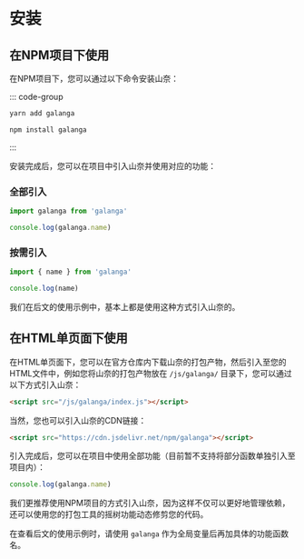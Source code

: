 # 安装

## 在NPM项目下使用

在NPM项目下，您可以通过以下命令安装山奈：

::: code-group

```bash [yarn]
yarn add galanga
```

```bash [npm]
npm install galanga
```

:::

安装完成后，您可以在项目中引入山奈并使用对应的功能：

### 全部引入

```js
import galanga from 'galanga'

console.log(galanga.name)
```

### 按需引入

```js
import { name } from 'galanga'

console.log(name)
```
我们在后文的使用示例中，基本上都是使用这种方式引入山奈的。

## 在HTML单页面下使用

在HTML单页面下，您可以在官方仓库内下载山奈的打包产物，然后引入至您的HTML文件中，例如您将山奈的打包产物放在 `/js/galanga/` 目录下，您可以通过以下方式引入山奈：

```html
<script src="/js/galanga/index.js"></script>
```

当然，您也可以引入山奈的CDN链接：

```html
<script src="https://cdn.jsdelivr.net/npm/galanga"></script>
```

引入完成后，您可以在项目中使用全部功能（目前暂不支持将部分函数单独引入至项目内）：

```js
console.log(galanga.name)
```

我们更推荐使用NPM项目的方式引入山奈，因为这样不仅可以更好地管理依赖，还可以使用您的打包工具的摇树功能动态修剪您的代码。

在查看后文的使用示例时，请使用 `galanga` 作为全局变量后再加具体的功能函数名。